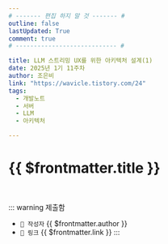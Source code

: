 ```yaml
---
# ------- 편집 하지 말 것 ------- #
outline: false
lastUpdated: True
comment: true
# ---------------------------- #

title: LLM 스트리밍 UX를 위한 아키텍처 설계(1)
date: 2025년 1기 11주차
author: 조은비
link: "https://wavicle.tistory.com/24"
tags:
  - 개발노트
  - 서버
  - LLM
  - 아키텍처

---
```


# {{ $frontmatter.title }}

<br>

<!-- 여기는 냅두기 -->
::: warning 제출함
 - `🥳 작성자` {{ $frontmatter.author }}
 - `🔗 링크` <a :href="$frontmatter.link" target="_blank" rel="noopener"> {{ $frontmatter.link }} </a>
::: 

<!-- 업데이트 사항 등 필요한 내용 아래부터 자유롭게 사용 -->
